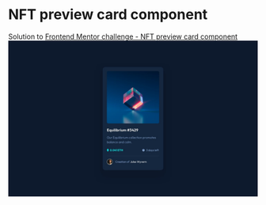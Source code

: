 # NFT preview card component
Solution to [Frontend Mentor challenge - NFT preview card component](https://www.frontendmentor.io/challenges/nft-preview-card-component-SbdUL_w0U)
![page screenshot](design/desktop-design.jpg)
